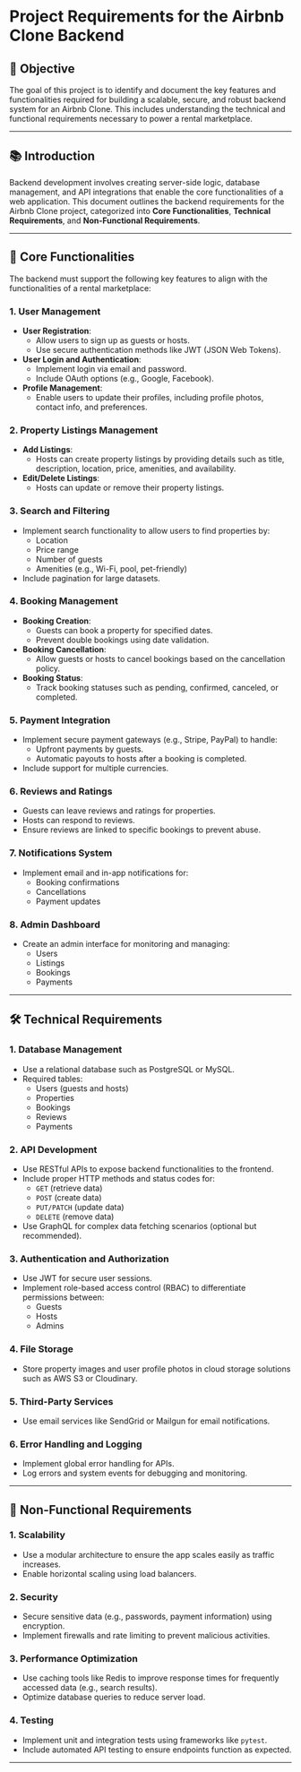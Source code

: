 # Project Requirements for the Airbnb Clone Backend

## 🎯 Objective
The goal of this project is to identify and document the key features and functionalities required for building a scalable, secure, and robust backend system for an Airbnb Clone. This includes understanding the technical and functional requirements necessary to power a rental marketplace.

---

## 📚 Introduction
Backend development involves creating server-side logic, database management, and API integrations that enable the core functionalities of a web application. This document outlines the backend requirements for the Airbnb Clone project, categorized into **Core Functionalities**, **Technical Requirements**, and **Non-Functional Requirements**.

---

## 🔑 Core Functionalities
The backend must support the following key features to align with the functionalities of a rental marketplace:

### 1. **User Management**
- **User Registration**:
  - Allow users to sign up as guests or hosts.
  - Use secure authentication methods like JWT (JSON Web Tokens).
- **User Login and Authentication**:
  - Implement login via email and password.
  - Include OAuth options (e.g., Google, Facebook).
- **Profile Management**:
  - Enable users to update their profiles, including profile photos, contact info, and preferences.

### 2. **Property Listings Management**
- **Add Listings**:
  - Hosts can create property listings by providing details such as title, description, location, price, amenities, and availability.
- **Edit/Delete Listings**:
  - Hosts can update or remove their property listings.

### 3. **Search and Filtering**
- Implement search functionality to allow users to find properties by:
  - Location
  - Price range
  - Number of guests
  - Amenities (e.g., Wi-Fi, pool, pet-friendly)
- Include pagination for large datasets.

### 4. **Booking Management**
- **Booking Creation**:
  - Guests can book a property for specified dates.
  - Prevent double bookings using date validation.
- **Booking Cancellation**:
  - Allow guests or hosts to cancel bookings based on the cancellation policy.
- **Booking Status**:
  - Track booking statuses such as pending, confirmed, canceled, or completed.

### 5. **Payment Integration**
- Implement secure payment gateways (e.g., Stripe, PayPal) to handle:
  - Upfront payments by guests.
  - Automatic payouts to hosts after a booking is completed.
- Include support for multiple currencies.

### 6. **Reviews and Ratings**
- Guests can leave reviews and ratings for properties.
- Hosts can respond to reviews.
- Ensure reviews are linked to specific bookings to prevent abuse.

### 7. **Notifications System**
- Implement email and in-app notifications for:
  - Booking confirmations
  - Cancellations
  - Payment updates

### 8. **Admin Dashboard**
- Create an admin interface for monitoring and managing:
  - Users
  - Listings
  - Bookings
  - Payments

---

## 🛠️ Technical Requirements

### 1. **Database Management**
- Use a relational database such as PostgreSQL or MySQL.
- Required tables:
  - Users (guests and hosts)
  - Properties
  - Bookings
  - Reviews
  - Payments

### 2. **API Development**
- Use RESTful APIs to expose backend functionalities to the frontend.
- Include proper HTTP methods and status codes for:
  - `GET` (retrieve data)
  - `POST` (create data)
  - `PUT/PATCH` (update data)
  - `DELETE` (remove data)
- Use GraphQL for complex data fetching scenarios (optional but recommended).

### 3. **Authentication and Authorization**
- Use JWT for secure user sessions.
- Implement role-based access control (RBAC) to differentiate permissions between:
  - Guests
  - Hosts
  - Admins

### 4. **File Storage**
- Store property images and user profile photos in cloud storage solutions such as AWS S3 or Cloudinary.

### 5. **Third-Party Services**
- Use email services like SendGrid or Mailgun for email notifications.

### 6. **Error Handling and Logging**
- Implement global error handling for APIs.
- Log errors and system events for debugging and monitoring.

---

## 🚀 Non-Functional Requirements

### 1. **Scalability**
- Use a modular architecture to ensure the app scales easily as traffic increases.
- Enable horizontal scaling using load balancers.

### 2. **Security**
- Secure sensitive data (e.g., passwords, payment information) using encryption.
- Implement firewalls and rate limiting to prevent malicious activities.

### 3. **Performance Optimization**
- Use caching tools like Redis to improve response times for frequently accessed data (e.g., search results).
- Optimize database queries to reduce server load.

### 4. **Testing**
- Implement unit and integration tests using frameworks like `pytest`.
- Include automated API testing to ensure endpoints function as expected.

---
